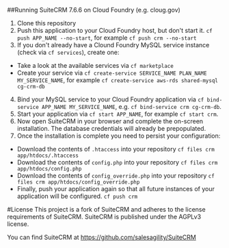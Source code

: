##Running SuiteCRM 7.6.6 on Cloud Foundry (e.g. cloug.gov)


1. Clone this repository
2. Push this application to your Cloud Foundry host, but don't start it. `cf push APP_NAME --no-start`, for example `cf push crm --no-start`
3. If you don't already have a Clound Foundry MySQL service instance (check via `cf services`), create one:
  - Take a look at the available services via `cf marketplace`
  - Create your service via `cf create-service SERVICE_NAME PLAN_NAME MY_SERVICE_NAME`, for example `cf create-service aws-rds shared-mysql cg-crm-db`
4. Bind your MySQL service to your Cloud Foundry application via `cf bind-service APP_NAME MY_SERVICE_NAME`, e.g. `cf bind-service crm cg-crm-db`.
5. Start your application via `cf start APP_NAME`, for example `cf start crm`.
6. Now open SuiteCRM in your browser and complete the on-screen installation. The database credentials will already be prepopulated.
7. Once the installation is complete you need to persist your configuration:
  - Download the contents of `.htaccess` into your repository `cf files crm app/htdocs/.htaccess`
  - Download the contents of `config.php` into your repository `cf files crm app/htdocs/config.php`
  - Download the contents of `config_override.php` into your repository `cf files crm app/htdocs/config_override.php`
  - Finally, push your application again so that all future instances of your application will be configured. `cf push crm`

#License
This project is a fork of SuiteCRM and adheres to the license requirements of SuiteCRM. SuiteCRM is published under the AGPLv3 license.

You can find SuiteCRM at https://github.com/salesagility/SuiteCRM

